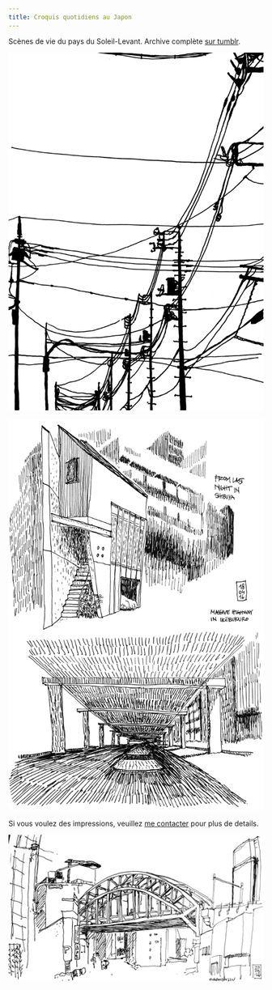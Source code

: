 ```yaml
---
title: Croquis quotidiens au Japon
---
```


Scènes de vie du pays du Soleil-Levant. Archive complète [sur tumblr][].

![Câbles électriques](dd-electric_cables.jpg)

![La veille à Shibuya](d12.jpg)

Si vous voulez des impressions, veuillez [me contacter][] pour plus de details.

![Ochanimizu](img_2692.jpg)

[sur tumblr]: https://sktch.mxdvl.com/
[me contacter]: mailto:allo+impressions@mxdvl.com
